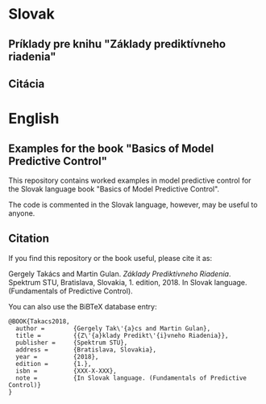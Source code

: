 # Slovak
## Príklady pre knihu "Základy prediktívneho riadenia"

## Citácia

# English
## Examples for the book "Basics of Model Predictive Control"

This repository contains worked examples in model predictive control for the Slovak language book "Basics of Model Predictive Control".

The code is commented in the Slovak language, however, may be useful to anyone.

## Citation

If you find this repository or the book useful, please cite it as:

Gergely Takács and Martin Gulan. _Základy Prediktívneho Riadenia_. Spektrum STU, Bratislava,
Slovakia, 1. edition, 2018. In Slovak language. (Fundamentals of Predictive Control).

You can also use the BiBTeX database entry:
```
@BOOK{Takacs2018,
  author =        {Gergely Tak\'{a}cs and Martin Gulan},
  title =         {{Z\'{a}klady Predikt\'{i}vneho Riadenia}},
  publisher =     {Spektrum STU},
  address =       {Bratislava, Slovakia},
  year =          {2018},
  edition =       {1.},
  isbn =          {XXX-X-XXX},
  note =          {In Slovak language. (Fundamentals of Predictive Control)}
}
```
